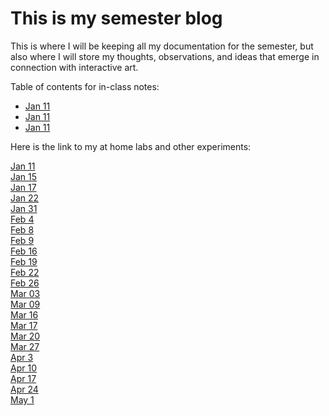 # This is my semester blog

This is where I will be keeping all my documentation for the semester, but also where I will store my thoughts, observations, and ideas that emerge in connection with interactive art.

Table of contents for in-class notes:

- [Jan 11](20230111_classnotes.md)
- [Jan 11](20230111_classnotes.md)
- [Jan 11](20230111_classnotes.md)

Here is the link to my at home labs and other experiments:

[Jan 11](20230111_classmeeting.html)  
[Jan 15](20230115_athomekit1.html)  
[Jan 17](20230117_athomekit2.html)  
[Jan 22](20230122_athomekit3.html)  
[Jan 31](20230131_athomekit3and4.html)  
[Feb 4](20230204_athomekit4B.html)  
[Feb 8](20230208_athomekit5A.html)  
[Feb 9](20230209_athomekit5B.html)  
[Feb 16](20230216_midtermproject.html)  
[Feb 19](20230219_midtermproject.html)  
[Feb 22](20230222_midtermproject.html)  
[Feb 26](20230226_midtermproject.html)  
[Mar 03](20230303_midtermproject.html)  
[Mar 09](20230309_midtermproject.html)  
[Mar 16](20230316_finalproject.html)  
[Mar 17](20230317_finalproject.html)  
[Mar 20](20230320_finalproject.html)  
[Mar 27](20230327_finalproject.html)  
[Apr 3](20230403_finalproject.html)  
[Apr 10](20230410_finalproject.html)  
[Apr 17](20230417_finalproject.html)  
[Apr 24](20230424_finalproject.html)  
[May 1](20230501_finalproject.html)
